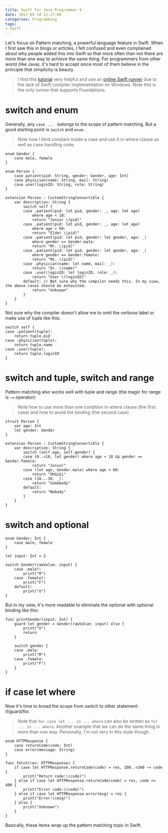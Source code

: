 ```yaml
---
title: Swift For Java Programmer 4 
date: 2017-05-10 21:27:08
categories: Programming
tags: 
- Swift
---
```


Let's focus on Pattern matching, a powerful language feature in Swift. When I first saw this in blogs or articles, I felt confused and even complained about why people added this into Swift so that more often than not there are more than one way to achieve the same thing. For programmers from other world (like Java), it's hard to accept since most of them believe in the principle that simplicity is beauty. 

> I find this [tutorial](http://alisoftware.github.io/swift/pattern-matching/2016/03/27/pattern-matching-1/) very helpful and use an [online Swift runner](https://iswift.org/playground) due to the lack of Swift compiler implementation on Windows. Note this is the only runner that supports Foundations.

# switch and enum
Generally, any `case ... ` belongs to the scope of pattern matching. But a good starting point is `switch` and `enum`.
> Note how I bind constant inside a case and use it in where clause as well as case handling code.

    enum Gender {
        case male, female
    }

    enum Person {
        case patient(pid: String, gender: Gender, age: Int)
        case physician(name: String, mail: String)
        case user(loginID: String, role: String)
    }

    extension Person : CustomStringConvertible {
        var description: String {
            switch self {
            case .patient(pid: let pid, gender: _, age: let age)
                where age < 18:
                return "Junior \(pid)"
            case .patient(pid: let pid, gender: _, age: let age)
                where age > 60:
                return "Elder \(pid)"            
            case .patient(pid: let pid, gender: let gender, age: _)
                where gender == Gender.male:
                return "Mr. \(pid)"
            case .patient(pid: let pid, gender: let gender, age: _)
                where gender == Gender.female:
                return "Ms. \(pid)"    
            case .physician(name: let name, mail: _):
                return "Dr. \(name)"
            case .user(loginID: let loginID, role: _):
                return "User \(loginID)"
            default: // Not sure why the compiler needs this. In my view, the above cases should be exhausted.
                return "Unknown"
            }
        }
    }

Not sure why the compiler doesn't allow me to omit the verbose label or make use of tuple like this:

    switch self {
    case .patient(tuple):
        return tuple.pid
    case .physician(tuple):
        return tuple.name
    case .user(tuple):
        return tuple.loginID
    }

# switch and tuple, switch and range
Pattern matching also works well with tuple and range (the magic for range is `~=` operator):
> Note how to use more than one condition in where clause (the first case) and how to avoid the binding (the second case)

    struct Person {
        var age: Int
        let gender: Gender
    }

    extension Person : CustomStringConvertible {
        var description: String {
            switch (self.age, self.gender) {
            case (0..<18, let gender) where age < 18 && gender == Gender.female:
                return "Junior"
            case (let age, Gender.male) where age > 60:
                return "OhGiGi"
            case (18...30, _):
                return "Somebody"
            default:
                return "Nobody"
            }
        }
    }

# switch and optional

    enum Gender: Int {
        case male, female
    }

    let input: Int = 2

    switch Gender(rawValue: input) {
        case .male?:
            print("M")
        case .female?:
            print("F")
        default:
            print("U")
    }

But in my view, it's more readable to eliminate the optional with optional binding like this:

    func printGender(input: Int) {
        guard let gender = Gender(rawValue: input) else {
            print("U")
            return
        }

        switch gender {
        case .male:
            print("M")
        case .female:
            print("F")
        }
    }

# if case let where
Now it's time to broad the scope from switch to other statement: if/guard/for.
> Note that `for case let ... in ... where` can also be written as `for ... in ... where`. Another example that we can do the same thing in more than one way. Personally, I'm not very in this style though.

    enum HTTPResponse {
        case returnCode(code: Int)
        case error(message: String)
    }

    func fetch(res: HTTPResponse) {
        if case let HTTPResponse.returnCode(code) = res, 200..<300 ~= code {
            print("Return code:\(code)")
        } else if case let HTTPResponse.returnCode(code) = res, code >= 400 {
            print("Error code:\(code)")        
        } else if case let HTTPResponse.error(msg) = res {
            print("Error:\(msg)")
        } else {
            print("Unknown")
        }
    } 

Basically, these items wrap up the pattern matching topic in Swift.
